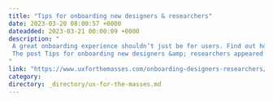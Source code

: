 ```yaml
---
title: "Tips for onboarding new designers & researchers"
date: 2023-03-20 08:00:57 +0000
dateadded: 2023-03-21 00:00:09 +0000
description: "  
 A great onboarding experience shouldn’t just be for users. Find out how to improve the onboarding experience for new designers and researchers. 
 The post Tips for onboarding new designers &amp; researchers appeared first on UXM. 
"
link: "https://www.uxforthemasses.com/onboarding-designers-researchers/"
category:
directory: _directory/ux-for-the-masses.md
---
```

